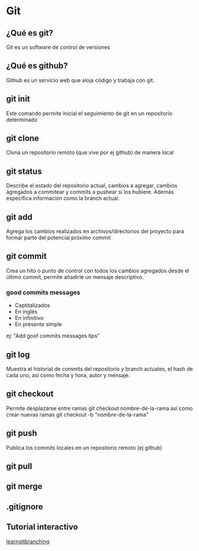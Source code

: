 # Git

## ¿Qué es git?

Git es un software de control de versiones

## ¿Qué es github?

Github es un servicio web que aloja código y trabaja con git.

## git init

Este comando permite inicial el seguimiento de git en un repositorio determinado

## git clone

Clona un repositorio remoto (que vive por ej github) de manera local

## git status

Describe el estado del repositorio actual, cambios a agregar, cambios agregados a commitear y commits a pushear si los hubiere. Además especifica información como la branch actual.

## git add

Agrega los cambios realizados en archivos/directorios del proyecto para formar parte del potencial próximo commit

## git commit

Crea un hito o punto de control con todos los cambios agregados desde el último commit, permite añadirle un mensaje descriptivo.

### good commits messages

* Captitalizados
* En inglés
* En infinitivo
* En presente simple

ej: "Add goof commits messages tips"

## git log

Muestra el historial de commits del repositorio y branch actuales, el hash de cada uno, así como fecha y hora, autor y mensaje.

## git checkout

Permite desplazarse entre ramas git checkout nombre-de-la-rama así como crear nuevas ramas git checkout -b "nombre-de-la-rama"

## git push

Publica los commits locales en un repositorio remoto (ej github)

## git pull

## git merge

## .gitignore

## Tutorial interactivo

[learngitbranching](https://learngitbranching.js.org/)
